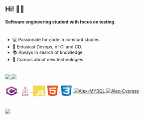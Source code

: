 ## Hi! 🐱‍💻

#### Software engineering student with focus on testing.

#

- 💻 Passionate for code in constant studies
- 🤖 Entusiast Devops, of CI and CD.
- 📚 Always in search of knowledge
- 👾 Curious about new technologies 

#
 <div>
  <a href="https://github.com/AlexAlexandreAlves">
  <img height="180em" src="https://github-readme-stats.vercel.app/api?username=AlexAlexandreAlves&show_icons=true&theme=tokyonight&include_all_commits=true&count_private=true"/>
  <img height="180em" src="https://github-readme-stats.vercel.app/api/top-langs/?username=AlexAlexandreAlves&layout=compact&langs_count=7&theme=tokyonight"/>
</div>
         
          
 <div style="display: inline_block"><br>
   
  <img align="center" alt="Alex-Csharp" height="30" width="40" src="https://raw.githubusercontent.com/devicons/devicon/master/icons/csharp/csharp-original.svg">            
  <img align="center" alt="Alex-Java" height="35" width="40" src="https://github.com/devicons/devicon/blob/master/icons/java/java-original-wordmark.svg">      
  <img align="center" alt="Alex-Js" height="35" width="40" src="https://raw.githubusercontent.com/devicons/devicon/master/icons/javascript/javascript-plain.svg">
  <img align="center" alt="Alex-HTML" height="35" width="40" src="https://raw.githubusercontent.com/devicons/devicon/master/icons/html5/html5-original.svg">
  <img align="center" alt="Alex-CSS" height="35" width="40" src="https://raw.githubusercontent.com/devicons/devicon/master/icons/css3/css3-original.svg">    
  <img align="center" alt="Alex-MYSQL"heigt="35" width="40" src="https://cdn.jsdelivr.net/gh/devicons/devicon/icons/mysql/mysql-plain-wordmark.svg" />
  <img align="center" alt="Alex-Cypress"heigt="35" width="40"src="https://github.com/cypress-io/cypress-icons/blob/master/src/cypress.iconset/icon_128x128.png?raw=true"/>
  
</div>

 #
<div>
 <a href="https://www.linkedin.com/in/alex-alexandre-alves-7b7a75185/" target="_blank"><img src="https://img.shields.io/badge/-LinkedIn-%230077B5?style=for-the-badge&logo=linkedin&logoColor=white" target="_blank"></a> 
</div>
           


          

